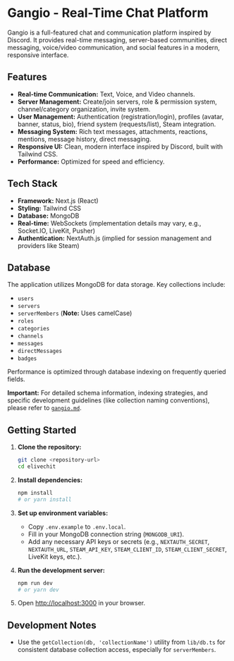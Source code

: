 # Gangio - Real-Time Chat Platform

Gangio is a full-featured chat and communication platform inspired by Discord. It provides real-time messaging, server-based communities, direct messaging, voice/video communication, and social features in a modern, responsive interface.

## Features

*   **Real-time Communication:** Text, Voice, and Video channels.
*   **Server Management:** Create/join servers, role & permission system, channel/category organization, invite system.
*   **User Management:** Authentication (registration/login), profiles (avatar, banner, status, bio), friend system (requests/list), Steam integration.
*   **Messaging System:** Rich text messages, attachments, reactions, mentions, message history, direct messaging.
*   **Responsive UI:** Clean, modern interface inspired by Discord, built with Tailwind CSS.
*   **Performance:** Optimized for speed and efficiency.

## Tech Stack

*   **Framework:** Next.js (React)
*   **Styling:** Tailwind CSS
*   **Database:** MongoDB
*   **Real-time:** WebSockets (implementation details may vary, e.g., Socket.IO, LiveKit, Pusher)
*   **Authentication:** NextAuth.js (implied for session management and providers like Steam)


## Database

The application utilizes MongoDB for data storage. Key collections include:

*   `users`
*   `servers`
*   `serverMembers` (**Note:** Uses camelCase)
*   `roles`
*   `categories`
*   `channels`
*   `messages`
*   `directMessages`
*   `badges`

Performance is optimized through database indexing on frequently queried fields.

**Important:** For detailed schema information, indexing strategies, and specific development guidelines (like collection naming conventions), please refer to [`gangio.md`](mdc:gangio.md).

## Getting Started

1.  **Clone the repository:**
    ```bash
    git clone <repository-url>
    cd elivechit
    ```

2.  **Install dependencies:**
    ```bash
    npm install
    # or yarn install
    ```

3.  **Set up environment variables:**
    *   Copy `.env.example` to `.env.local`.
    *   Fill in your MongoDB connection string (`MONGODB_URI`).
    *   Add any necessary API keys or secrets (e.g., `NEXTAUTH_SECRET`, `NEXTAUTH_URL`, `STEAM_API_KEY`, `STEAM_CLIENT_ID`, `STEAM_CLIENT_SECRET`, LiveKit keys, etc.).

4.  **Run the development server:**
    ```bash
    npm run dev
    # or yarn dev
    ```

5.  Open [http://localhost:3000](http://localhost:3000) in your browser.

## Development Notes
*   Use the `getCollection(db, 'collectionName')` utility from `lib/db.ts` for consistent database collection access, especially for `serverMembers`.